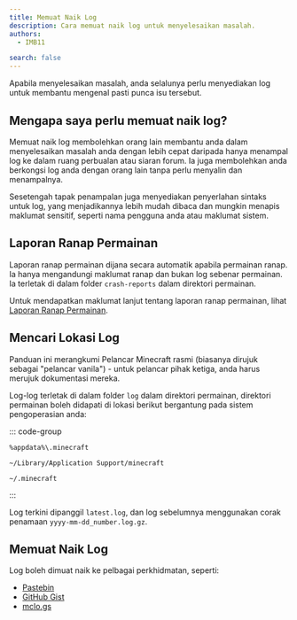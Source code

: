```yaml
---
title: Memuat Naik Log
description: Cara memuat naik log untuk menyelesaikan masalah.
authors:
  - IMB11

search: false
---
```


Apabila menyelesaikan masalah, anda selalunya perlu menyediakan log untuk membantu mengenal pasti punca isu tersebut.

## Mengapa saya perlu memuat naik log?

Memuat naik log membolehkan orang lain membantu anda dalam menyelesaikan masalah anda dengan lebih cepat daripada hanya menampal log ke dalam ruang perbualan atau siaran forum. Ia juga membolehkan anda berkongsi log anda dengan orang lain tanpa perlu menyalin dan menampalnya.

Sesetengah tapak penampalan juga menyediakan penyerlahan sintaks untuk log, yang menjadikannya lebih mudah dibaca dan mungkin menapis maklumat sensitif, seperti nama pengguna anda atau maklumat sistem.

## Laporan Ranap Permainan

Laporan ranap permainan dijana secara automatik apabila permainan ranap. Ia hanya mengandungi maklumat ranap dan bukan log sebenar permainan. Ia terletak di dalam folder `crash-reports` dalam direktori permainan.

Untuk mendapatkan maklumat lanjut tentang laporan ranap permainan, lihat [Laporan Ranap Permainan](./crash-reports).

## Mencari Lokasi Log

Panduan ini merangkumi Pelancar Minecraft rasmi (biasanya dirujuk sebagai "pelancar vanila") - untuk pelancar pihak ketiga, anda harus merujuk dokumentasi mereka.

Log-log terletak di dalam folder `log` dalam direktori permainan, direktori permainan boleh didapati di lokasi berikut bergantung pada sistem pengoperasian anda:

::: code-group

```:no-line-numbers [Windows]
%appdata%\.minecraft
```

```:no-line-numbers [macOS]
~/Library/Application Support/minecraft
```

```:no-line-numbers [Linux]
~/.minecraft
```

:::

Log terkini dipanggil `latest.log`, dan log sebelumnya menggunakan corak penamaan `yyyy-mm-dd_number.log.gz`.

## Memuat Naik Log

Log boleh dimuat naik ke pelbagai perkhidmatan, seperti:

- [Pastebin](https://pastebin.com/)
- [GitHub Gist](https://gist.github.com/)
- [mclo.gs](https://mclo.gs/)
